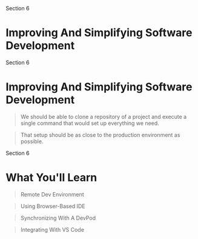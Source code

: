 <!-- .slide: class="center" -->
<div class="eyebrow">Section 6</div>

# Improving And Simplifying Software Development


<!-- .slide: class="light" -->
<div class="eyebrow">Section 6</div>

# Improving And Simplifying Software Development

> We should be able to clone a repository of a project and execute a single command that would set up everything we need.

> That setup should be as close to the production environment as possible.


<!-- .slide: class="light" -->
<div class="eyebrow">Section 6</div>

# What You'll Learn

> Remote Dev Environment

> Using Browser-Based IDE

> Synchronizing With A DevPod

> Integrating With VS Code
